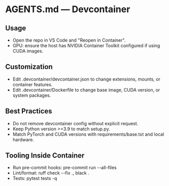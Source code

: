 # AGENTS.md — Devcontainer

## Usage

- Open the repo in VS Code and "Reopen in Container".
- GPU: ensure the host has NVIDIA Container Toolkit configured if using CUDA images.

## Customization

- Edit .devcontainer/devcontainer.json to change extensions, mounts, or container features.
- Edit .devcontainer/Dockerfile to change base image, CUDA version, or system packages.

## Best Practices

- Do not remove devcontainer config without explicit request.
- Keep Python version >=3.9 to match setup.py.
- Match PyTorch and CUDA versions with requirements/base.txt and local hardware.

## Tooling Inside Container

- Run pre-commit hooks: pre-commit run --all-files
- Lint/format: ruff check --fix ., black .
- Tests: pytest tests -q
